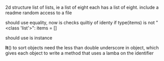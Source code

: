 2d structure list of lists, ie a list of eight each has a list of eight.
include a readme
random access to a file

should use equality, now is checks quiltiy of identy
if type(items) is not "<class 'list'>":
            items = []

should use is instance

__lt__() to sort objects need the less than double underscore in object, which gives each object to 
write a method that uses a lamba on the identifier